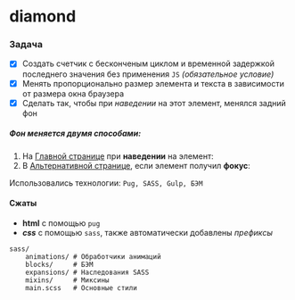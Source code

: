 # diamond
### Задача
 - [X] Создать счетчик с бесконченым циклом и временной задержкой последнего значения без применения `JS` _(обязательное условие)_
 - [X] Менять пропорционально размер элемента и текста в зависимости от размера окна браузера
 - [X] Сделать так, чтобы при _наведении_ на этот элемент, менялся задний фон
##### Фон меняется двумя способами:
  1. На [Главной странице](https://scofield001.github.io/diamond/dist/) при **наведении** на элемент:
  2. В [Альтернативной странице](https://scofield001.github.io/diamond/dist/focus), если элемент получил **фокус**:
     
Использовались технологии: `Pug, SASS, Gulp, БЭМ`
#### Сжаты
+ **html** с помощью `pug`
+ ***css*** c помощью `sass`, также автоматически добавлены _префиксы_
```
sass/
    animations/ # Обработчики анимаций
    blocks/     # БЭМ
    expansions/ # Наследования SASS
    mixins/     # Миксины
    main.scss   # Основные стили
```

